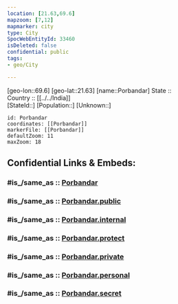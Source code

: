 ```yaml
---
location: [21.63,69.6] 
mapzoom: [7,12] 
mapmarker: city 
type: City
SpocWebEntityId: 33460
isDeleted: false
confidential: public
tags:
- geo/City

---
```


[geo-lon::69.6] 
[geo-lat::21.63] 
[name::Porbandar] 
State ::  
Country :: [[../../India]]  
[StateId::] 
[Population::] 
[Unknown::] 


```leaflet
id: Porbandar
coordinates: [[Porbandar]] 
markerFile: [[Porbandar]] 
defaultZoom: 11 
maxZoom: 18
```


## Confidential Links & Embeds: 

### #is_/same_as :: [Porbandar](/_Standards/Earth/Continent/Asia/Indian_Subcontinent/India/City/Porbandar.md) 

### #is_/same_as :: [Porbandar.public](/_public/Earth/Continent/Asia/Indian_Subcontinent/India/City/Porbandar.public.md) 

### #is_/same_as :: [Porbandar.internal](/_internal/Earth/Continent/Asia/Indian_Subcontinent/India/City/Porbandar.internal.md) 

### #is_/same_as :: [Porbandar.protect](/_protect/Earth/Continent/Asia/Indian_Subcontinent/India/City/Porbandar.protect.md) 

### #is_/same_as :: [Porbandar.private](/_private/Earth/Continent/Asia/Indian_Subcontinent/India/City/Porbandar.private.md) 

### #is_/same_as :: [Porbandar.personal](/_personal/Earth/Continent/Asia/Indian_Subcontinent/India/City/Porbandar.personal.md) 

### #is_/same_as :: [Porbandar.secret](/_secret/Earth/Continent/Asia/Indian_Subcontinent/India/City/Porbandar.secret.md)

